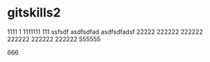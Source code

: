 # gitskills2
1111
1 1111111
111 
ssfsdf
asdfsdfad
asdfsdfadsf
22222
222222
222222
222222
222222
222222
555555

666